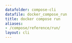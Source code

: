 ```yaml
---
datafolder: compose-cli
datafile: docker_compose_run
title: docker compose run
aliases:
- /compose/reference/run/
layout: cli
---
```


<!--
Sorry, but the contents of this page are automatically generated from
Docker's source code. If you want to suggest a change to the text that appears
here, you'll need to find the string by searching this repo:
https://github.com/docker/compose
-->